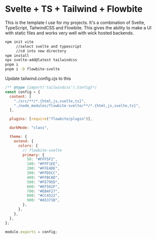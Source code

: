 # Svelte + TS + Tailwind + Flowbite

This is the template I use for my projects. It's a combination of Svelte, TypeScript, TailwindCSS and Flowbite.
This gives the ability to make a UI with static files and works very well with wick hosted backends.

```bash
npm init vite
     //select svelte and typescript
     //cd into new directory
npm install
npx svelte-add@latest tailwindcss
pnpm i
pnpm i -D flowbite-svelte
```

Update tailwind.config.cjs to this

```javascript
/** @type {import('tailwindcss').Config}*/
const config = {
  content: [
    "./src/**/*.{html,js,svelte,ts}",
    "./node_modules/flowbite-svelte/**/*.{html,js,svelte,ts}",
  ],

  plugins: [require("flowbite/plugin")],

  darkMode: "class",

  theme: {
    extend: {
      colors: {
        // flowbite-svelte
        primary: {
          50: "#FFF5F2",
          100: "#FFF1EE",
          200: "#FFE4DE",
          300: "#FFD5CC",
          400: "#FFBCAD",
          500: "#FE795D",
          600: "#EF562F",
          700: "#EB4F27",
          800: "#CC4522",
          900: "#A5371B",
        },
      },
    },
  },
};

module.exports = config;
```
